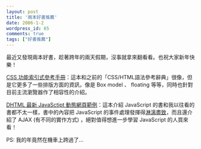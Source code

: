 ```yaml
---
layout: post
title: '兩本好書推薦'
date: 2006-1-2
wordpress_id: 65
comments: true
tags: ["好書推薦"]
---
```


最近又發現兩本好書，趁著跨年的兩天假期，沒事就拿來翻看看。也祝大家新年快樂！

<!--more-->

[CSS 功能索引式參考手冊](http://tlsj.tenlong.com.tw/WebModule/BookSearch/bookSearchViewAction.do?isbn=9574423220&sid=28852)：這本和之前的「CSS/HTML語法參考辭典」很像，但是它更多了一些排版方面的資訊，像是 Box model 、 floating 等等，同時也針對目前主流瀏覽器作了相容性的介紹。

[DHTML 最新 JavaSctipt 動態網頁範例](http://tlsj.tenlong.com.tw/WebModule/BookSearch/bookSearchViewAction.do?isbn=9867199243&sid=28172)：這本介紹 JavaScript 的書和我以往看的書都不太一樣，書中的內容把 JavaScript 的事件處理發揮得[淋漓盡致](http://140.111.34.46/chengyu/pho/index/i00743.htm)，而且還介紹了 AJAX (有不同的實作方式) ，絕對值得想進一步學習 JavaScript 的人買來看！

PS: 我的年竟然在機車上跨過了...
